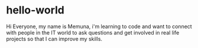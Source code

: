 # hello-world

Hi Everyone, my name is Memuna, i'm learning to code and want to connect with people in the IT world to ask questions and get involved in real life projects so that I can improve my skills.
